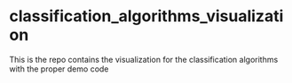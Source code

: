 # classification_algorithms_visualization
This is the repo contains the visualization for the classification algorithms with the proper demo code 
